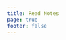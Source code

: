 ```yaml
---
title: Read Notes
page: true
footer: false
---
```


<script setup>
import ReadNotesIndex from './ReadNotesIndex.vue'
</script>

<ReadNotesIndex />
